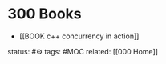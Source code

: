# 300 Books
 - [[BOOK c++ concurrency in action]]





status: #⚙️ 
tags: #MOC
related: [[000 Home]]